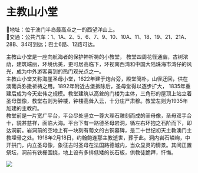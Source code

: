 # 主教山小堂  
📍地址：位于澳门半岛最高点之一的西望洋山上。  
🚌交通：公共汽车：1、1A、2、5、6、7、9、10、10A、11、18、19、21、21A、28B、34可到达；巴士6路、12路可达。  

主教山小堂是一座向航海者的保护神祈祷的小教堂， 教堂四周花径通幽，古树浓荫，建筑端丽，环境优美，更可居高临下，环视南西湾和中国大陆珠海市湾仔的风光，成为中外游客喜到的热门观光点之一。  
主教山小堂又称海崖圣母小堂，1622年建于炮台旁，殿堂简朴，山径迂回，供在澳葡兵弥撒祈祷之用。1892年附近古堡拆除后，圣母堂得以逐步扩大， 1835年重建后成为今天宏伟之规模。教堂建筑以高耸的门楼为主体，三角形的屋顶上站立着圣母塑像，教堂右则为钟楼，钟楼高耸入云，十分庄严肃穆。教堂左则为1935年加建的主教府。  
教堂前是一片宽广平台，平台尽处竖立一尊大理石雕刻而成的圣母像，圣母双手合十，貌甚慈祥，面临大海。平台下有一路德圣母岩洞，循左右环抱之石阶而下，即达洞前。岩洞前的空地上有一块刻有葡文的古铜墓碑，是二十世纪初天主教澳门主教埋骨之处。1918年2月18日，约翰鲍连那主教逝世，葬于此。洞内岩石嶙峋，中开拱门，内立圣母像，象征古时圣母在法国路德城内，当众显灵的情景。其间正置祭坛，洞前有铁栅围绕，地上设有多排低矮的长石板，供教徒跪拜，忏悔。  

![](https://raw.gitmirror.com/szqq0512/Pic/main/img/202201212104112.png)  
